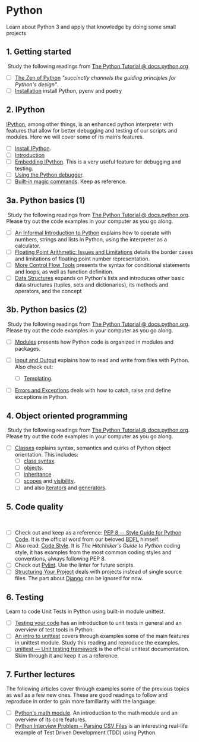 # Python

Learn about Python 3 and apply that knowledge by doing some small projects

## 1. Getting started
​
Study the following readings from [The Python Tutorial @ docs.python.org](https://docs.python.org/3/tutorial/index.html).
​
- [ ] [The Zen of Python](https://www.python.org/dev/peps/pep-0020/) _"succinctly channels the guiding principles for Python's design"_.
- [ ] [Installation](https://mooveit.atlassian.net/wiki/spaces/STUD/pages/2217836545/Installing+Python) install Python, pyenv and poetry

## 2. IPython
[IPython](https://ipython.readthedocs.io/en/stable/overview.html), among other things, is an enhanced python interpreter with features that allow for better debugging and testing of our scripts and modules. Here we will cover some of its main’s features.
- [ ] [Install IPython](https://ipython.org/install.html).
- [ ] [Introduction](https://ipython.readthedocs.io/en/stable/interactive/tutorial.html)
- [ ] [Embedding IPython](https://ipython.readthedocs.io/en/stable/interactive/reference.html#embedding). This is a very useful feature for debugging and testing.
- [ ] [Using the Python debugger](https://ipython.readthedocs.io/en/stable/interactive/magics.html).
- [ ] [Built-in magic commands](https://ipython.readthedocs.io/en/stable/interactive/magics.html). Keep as reference.

## 3a. Python basics (1)
​
Study the following readings from [The Python Tutorial @ docs.python.org](https://docs.python.org/3/tutorial/index.html). Please try out the code examples in your computer as you go along.
​
- [ ] [An Informal Introduction to Python](https://docs.python.org/3/tutorial/introduction.html) explains how to operate with numbers, strings and lists in Python, using the interpreter as a calculator.
- [ ] [Floating Point Arithmetic: Issues and Limitations](https://docs.python.org/3/tutorial/floatingpoint.html) details the border cases and limitations of floating point number representation.
- [ ] [More Control Flow Tools](https://docs.python.org/3/tutorial/controlflow.html) presents the syntax for conditional statements and loops, as well as function definition.
- [ ] [Data Structures](https://docs.python.org/3/tutorial/datastructures.html) expands on Python's lists and introduces other basic data structures (tuples, sets and dictionaries), its methods and operators, and the concept

## 3b. Python basics (2)
​
Study the following readings from [The Python Tutorial @ docs.python.org](https://docs.python.org/3/tutorial/index.html). Please try out the code examples in your computer as you go along.
​
- [ ] [Modules](https://docs.python.org/3/tutorial/modules.html) presents how Python code is organized in modules and packages.
- [ ] [Input and Output](https://docs.python.org/3/tutorial/inputoutput.html) explains how to read and write from files with Python. Also check out:
  + [ ] [Templating](https://docs.python.org/3/tutorial/stdlib2.html#templating).
- [ ] [Errors and Exceptions](https://docs.python.org/3/tutorial/errors.html) deals with how to catch, raise and define exceptions in Python.


## 4. Object oriented programming
​
Study the following readings from [The Python Tutorial @ docs.python.org](https://docs.python.org/3/tutorial/index.html). Please try out the code examples in your computer as you go along.
​
- [ ] [Classes](https://docs.python.org/3/tutorial/classes.html) explains syntax, semantics and quirks of Python object orientation. This includes:
  + [ ] [class syntax](https://docs.python.org/3/tutorial/classes.html#class-definition-syntax).
  + [ ] [objects](https://docs.python.org/3/tutorial/classes.html#class-objects).
  + [ ] [inheritance](https://docs.python.org/3/tutorial/classes.html#inheritance) .
  + [ ] [scopes](https://docs.python.org/3/tutorial/classes.html#scopes-and-namespaces-example) and [visibility](https://docs.python.org/3/tutorial/classes.html#private-variables).
  + [ ] and also [iterators](https://docs.python.org/3/tutorial/classes.html#iterators) and [generators](https://docs.python.org/3/tutorial/classes.html#generators).

## 5. Code quality
​
- [ ] Check out and keep as a reference:  [PEP 8 -- Style Guide for Python Code](https://www.python.org/dev/peps/pep-0008/). It is the official word from our beloved [BDFL](https://en.wikipedia.org/wiki/Benevolent_dictator_for_life) himself.
- [ ] Also read: [Code Style](https://docs.python-guide.org/writing/style/). It is _The Hitchhiker's Guide to Python_ coding style, it has examples from the most common coding styles and conventions, always following PEP 8.
- [ ] Check out [Pylint](http://pylint.pycqa.org/en/latest/). Use the linter for future scripts.
- [ ] [Structuring Your Project](https://docs.python-guide.org/writing/structure/) deals with projects instead of single source files. The part about [Django](https://www.djangoproject.com/) can be ignored for now.

## 6. Testing

Learn to code Unit Tests in Python using built-in module unittest.

- [ ] [Testing your code](https://docs.python-guide.org/writing/tests/) has an introduction to unit tests in general and an overview of test tools in Python.
- [ ] [An intro to unittest](https://docs.python-guide.org/writing/tests/) covers through examples some of the main features in unittest module. Study this reading and reproduce the examples.
- [ ] [unittest — Unit testing framework](https://docs.python.org/3/library/unittest.html) is the official unittest documentation. Skim through it and keep it as a reference.

## 7. Further lectures


The following articles cover through examples some of the previous topics as well as a few new ones. These are good readings to follow and reproduce in order to gain more familiarity with the language.

- [ ] [Python's math module](https://realpython.com/python-math-module/). An introduction to the math module and an overview of its core features.
- [ ] [Python Interview Problem – Parsing CSV Files](https://realpython.com/python-interview-problem-parsing-csv-files/) is an interesting real-life example of Test Driven Development (TDD) using Python.
